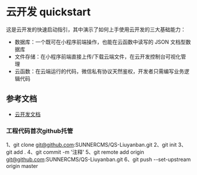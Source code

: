 # 云开发 quickstart

这是云开发的快速启动指引，其中演示了如何上手使用云开发的三大基础能力：

- 数据库：一个既可在小程序前端操作，也能在云函数中读写的 JSON 文档型数据库
- 文件存储：在小程序前端直接上传/下载云端文件，在云开发控制台可视化管理
- 云函数：在云端运行的代码，微信私有协议天然鉴权，开发者只需编写业务逻辑代码

## 参考文档

- [云开发文档](https://developers.weixin.qq.com/miniprogram/dev/wxcloud/basis/getting-started.html)

### 工程代码首次github托管
1、git clone git@github.com:SUNNERCMS/QS-Liuyanban.git
2、git init 
3、git add .
4、git commit -m '注释'
5、git remote add origin git@github.com:SUNNERCMS/QS-Liuyanban.git
6、git push --set-upstream origin master